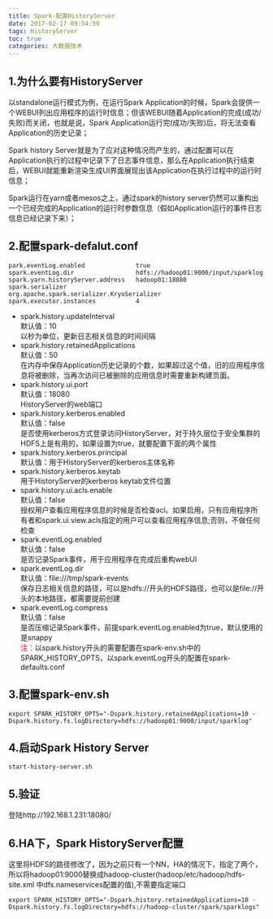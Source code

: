 ```yaml
---
title: Spark-配置HistoryServer
date: 2017-02-17 09:54:59
tags: HistoryServer
toc: true
categories: 大数据技术
---
```

## 1.为什么要有HistoryServer ##
以standalone运行模式为例，在运行Spark Application的时候，Spark会提供一个WEBUI列出应用程序的运行时信息；但该WEBUI随着Application的完成(成功/失败)而关闭，也就是说，Spark Application运行完(成功/失败)后，将无法查看Application的历史记录；

Spark history Server就是为了应对这种情况而产生的，通过配置可以在Application执行的过程中记录下了日志事件信息，那么在Application执行结束后，WEBUI就能重新渲染生成UI界面展现出该Application在执行过程中的运行时信息；

Spark运行在yarn或者mesos之上，通过spark的history server仍然可以重构出一个已经完成的Application的运行时参数信息（假如Application运行的事件日志信息已经记录下来）；
<!-- more -->
## 2.配置spark-defalut.conf ##
```
park.eventLog.enabled              true
spark.eventLog.dir                 hdfs://hadoop01:9000/input/sparklog
spark.yarn.historyServer.address   hadoop01:18080
spark.serializer                   org.apache.spark.serializer.KryoSerializer
spark.executor.instances           4
```
- spark.history.updateInterval  
默认值：10  
以秒为单位，更新日志相关信息的时间间隔  
- spark.history.retainedApplications  
默认值：50  
在内存中保存Application历史记录的个数，如果超过这个值，旧的应用程序信息将被删除，当再次访问已被删除的应用信息时需要重新构建页面。  
- spark.history.ui.port  
默认值：18080  
HistoryServer的web端口  
- spark.history.kerberos.enabled  
默认值：false  
是否使用kerberos方式登录访问HistoryServer，对于持久层位于安全集群的HDFS上是有用的，如果设置为true，就要配置下面的两个属性  
- spark.history.kerberos.principal  
默认值：用于HistoryServer的kerberos主体名称  
- spark.history.kerberos.keytab  
用于HistoryServer的kerberos keytab文件位置  
- spark.history.ui.acls.enable  
默认值：false  
授权用户查看应用程序信息的时候是否检查acl。如果启用，只有应用程序所有者和spark.ui.view.acls指定的用户可以查看应用程序信息;否则，不做任何检查  
- spark.eventLog.enabled  
默认值：false  
是否记录Spark事件，用于应用程序在完成后重构webUI  
- spark.eventLog.dir  
默认值：file:///tmp/spark-events  
保存日志相关信息的路径，可以是hdfs://开头的HDFS路径，也可以是file://开头的本地路径，都需要提前创建  
- spark.eventLog.compress  
默认值：false  
是否压缩记录Spark事件，前提spark.eventLog.enabled为true，默认使用的是snappy  
<font color="red">注：</font>以spark.history开头的需要配置在spark-env.sh中的SPARK_HISTORY_OPTS，以spark.eventLog开头的配置在spark-defaults.conf  

## 3.配置spark-env.sh ##
```
export SPARK_HISTORY_OPTS="-Dspark.history.retainedApplications=10 -Dspark.history.fs.logDirectory=hdfs://hadoop01:9000/input/sparklog"
```
## 4.启动Spark History Server ##
```
start-history-server.sh
```
## 5.验证 ##
登陆http://192.168.1.231:18080/
## 6.HA下，Spark HistoryServer配置 ##
这里将HDFS的路径修改了，因为之前只有一个NN，HA的情况下，指定了两个，所以将hadoop01:9000替换成hadoop-cluster(hadoop/etc/hadoop/hdfs-site.xml 中dfs.nameservices配置的值),不需要指定端口

```
export SPARK_HISTORY_OPTS="-Dspark.history.retainedApplications=10 -Dspark.history.fs.logDirectory=hdfs://hadoop-cluster/spark/sparklogs"

```
